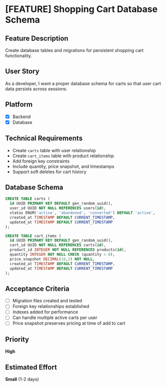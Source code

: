 # [FEATURE] Shopping Cart Database Schema

## Feature Description

Create database tables and migrations for persistent shopping cart functionality.

## User Story

As a developer, I want a proper database schema for carts so that user cart data persists across sessions.

## Platform

- [x] Backend
- [x] Database

## Technical Requirements

- Create `carts` table with user relationship
- Create `cart_items` table with product relationship
- Add foreign key constraints
- Include quantity, price snapshot, and timestamps
- Support soft deletes for cart history

## Database Schema

```sql
CREATE TABLE carts (
  id UUID PRIMARY KEY DEFAULT gen_random_uuid(),
  user_id UUID NOT NULL REFERENCES users(id),
  status ENUM('active', 'abandoned', 'converted') DEFAULT 'active',
  created_at TIMESTAMP DEFAULT CURRENT_TIMESTAMP,
  updated_at TIMESTAMP DEFAULT CURRENT_TIMESTAMP
);

CREATE TABLE cart_items (
  id UUID PRIMARY KEY DEFAULT gen_random_uuid(),
  cart_id UUID NOT NULL REFERENCES carts(id),
  product_id INTEGER NOT NULL REFERENCES products(id),
  quantity INTEGER NOT NULL CHECK (quantity > 0),
  price_snapshot DECIMAL(10,2) NOT NULL,
  created_at TIMESTAMP DEFAULT CURRENT_TIMESTAMP,
  updated_at TIMESTAMP DEFAULT CURRENT_TIMESTAMP
);
```

## Acceptance Criteria

- [ ] Migration files created and tested
- [ ] Foreign key relationships established
- [ ] Indexes added for performance
- [ ] Can handle multiple active carts per user
- [ ] Price snapshot preserves pricing at time of add to cart

## Priority

**High**

## Estimated Effort

**Small** (1-2 days)
